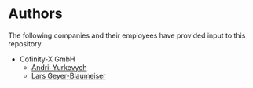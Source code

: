 # Authors

The following companies and their employees have provided input to this repository.

- Cofinity-X GmbH
  - [Andrii Yurkevych](https://github.com/AndrYurk)
  - [Lars Geyer-Blaumeiser](https://github.com/lgblaumeiser)
